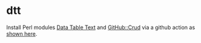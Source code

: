 # dtt

Install Perl modules [Data Table Text](https://metacpan.org/pod/Data::Table::Text) and [GitHub::Crud](https://metacpan.org/dist/GitHub-Crud) via a github action as [shown here](https://github.com/philiprbrenan/dtt/blob/main/.github/workflows/main.yml).


